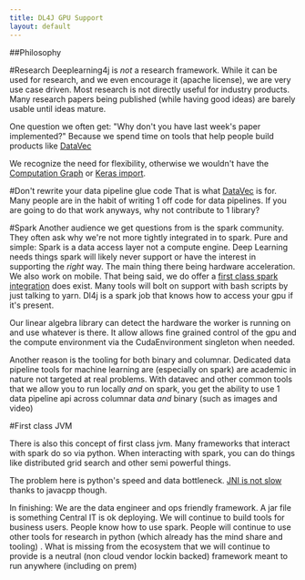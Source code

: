 ```yaml
---
title: DL4J GPU Support
layout: default
---
```


##Philosophy

#Research
Deeplearning4j is *not* a research framework. While it can be used for research, and we even encourage it (apache license),
we are very use case driven.
Most research is not directly useful for industry products. Many research papers being published (while having good ideas)
are barely usable until ideas mature.

One question we often get: "Why don't you have last week's paper implemented?" Because we spend time on tools 
that help people build products like [DataVec](http://deeplearning4j.org/DataVec) 

We recognize the need for flexibility, otherwise we wouldn't have the [Computation Graph](http://deeplearning4j.org/compgraph)
or [Keras import](http://deeplearning4j.org/keras). 

#Don't rewrite your data pipeline glue code
That is what [DataVec](http://deeplearning4j.org/DataVec)  is for.
Many people are in the habit of writing 1 off code for data pipelines.
If you are going to do that work anyways, why not contribute to 1 library?

#Spark
Another audience we get questions from is the spark community. They often ask why we're not more tightly integrated in to spark.
Pure and simple: Spark is a data access layer not a compute engine. Deep Learning needs things spark will likely never support
or have the interest in supporting the *right* way. The main thing there being hardware acceleration. We also work on mobile.
That being said, we do offer a [first class spark integration](http://deeplearning4j.org/spark) does exist. Many tools
will bolt on support with bash scripts by just talking to yarn. Dl4j is a spark job that knows how to access your gpu if it's present.

Our linear algebra library can detect the hardware the worker is running on and use whatever is there.
It allow allows fine grained control of the gpu and the compute environment via the CudaEnvironment singleton
when needed.

Another reason is the tooling for both binary and columnar. Dedicated data pipeline tools for machine learning are (especially on spark)
are academic in nature not targeted at real problems. With datavec and other common tools that we allow you to run
locally *and* on spark, you get the ability to use 1 data pipeline api across columnar data *and* binary (such as images and video)



#First class JVM

There is also this concept of first class jvm. Many frameworks that interact with spark do so via python.
When interacting with spark, you can do things like distributed grid search and other semi powerful things.

The problem here is python's speed and data bottleneck. [JNI is not slow](http://bytedeco.org/news/2015/03/14/java-meets-caffe/) 
thanks to javacpp though.

In finishing:
We are the data engineer and ops friendly framework. A jar file is something Central IT is ok deploying.
We will continue to build tools for business users.
People know how to use spark. People will continue to use other tools for research in python (which already has
the mind share and tooling) . What is missing from the ecosystem that we will continue to provide is a neutral (non cloud vendor lockin backed)
framework meant to run anywhere (including on prem)
